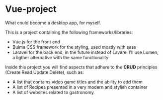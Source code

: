 # Vue-project
What could become a desktop app, for myself.

This is a project containing the following frameworks/libraries:

* Vue.js for the front end
* Bulma CSS framework for the styling, used mostly with sass
* Laravel for the back end, in the future instead of Lavarel I'll use Lumen, a ligther alternative with the same functionality

Inside this project you will find aspects that adhere to the **CRUD** principles (Create Read Update Delete), such as:

* A list that contains video game titles and the ability to add them
* A list of Recipes presented in a very modern and stylish container
* A list of websites related to gastronomy

